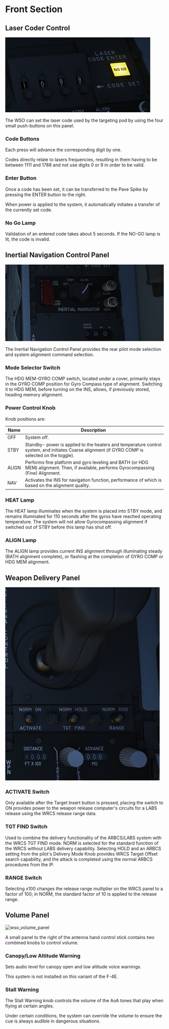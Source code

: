 # Front Section

## Laser Coder Control

![laser_coder_control](../../../img/laser_coder_control.png)

The WSO can set the laser code used by the targeting pod by using the four small
push-buttons on this panel.

### Code Buttons

Each press will advance the corresponding digit by one.

Codes directly relate to lasers frequencies, resulting in them having to be
between 1111 and 1788 and not use digits 0 or 9 in order to be valid.

### Enter Button

Once a code has been set, it can be transferred to the Pave Spike by pressing
the ENTER button to the right.

When power is applied to the system, it automatically initiates a transfer of
the currently set code.

### No Go Lamp

Validation of an entered code takes about 5 seconds. If the NO-GO lamp is lit,
the code is invalid.

## Inertial Navigation Control Panel

![wso_ins_control_panel](../../../img/wso_ins_control_panel.png)

The Inertial Navigation Control Panel provides the rear pilot mode selection and
system alignment command selection.

### Mode Selector Switch

The HDG MEM-GYRO COMP switch, located under a cover, primarily stays in the GYRO
COMP position for Gyro Compass type of alignment. Switching it to HDG MEM,
before turning on the INS, allows, if previously stored, heading memory
alignment.

### Power Control Knob

Knob positions are:

| Name  | Description                                                                                                                                       |
| ----- | ------------------------------------------------------------------------------------------------------------------------------------------------- |
| OFF   | System off.                                                                                                                                       |
| STBY  | Standby- power is applied to the heaters and temperature control system, and initiates Coarse alignment (if GYRO COMP is selected on the toggle). |
| ALIGN | Performs fine platform and gyro leveling and BATH (or HDG MEM) alignment. Then, if available, performs Gyrocompassing (Fine) Alignment.           |
| NAV   | Activates the INS for navigation function, performance of which is based on the alignment quality.                                                |

### HEAT Lamp

The HEAT lamp illuminates when the system is placed into STBY mode, and remains
illuminated for 110 seconds after the gyros have reached operating temperature.
The system will not allow Gyrocompassing alignment if switched out of STBY
before this lamp has shut off.

### ALIGN Lamp

The ALIGN lamp provides current INS alignment through illuminating steady (BATH
alignment complete), or flashing at the completion of GYRO COMP or HDG MEM
alignment.

## Weapon Delivery Panel

![wso_weapon_delivery_panel](../../../img/wso_weapon_delivery_panel.png)

### ACTIVATE Switch

Only available after the Target Insert button is pressed, placing the switch to
ON provides power to the weapon release computer's circuits for a LABS release
using the WRCS release range data.

### TGT FIND Switch

Used to combine the delivery functionality of the ARBCS/LABS system with the
WRCS TGT FIND mode. NORM is selected for the standard function of the WRCS
without LABS delivery capability. Selecting HOLD and an ARBCS setting from the
pilot's Delivery Mode Knob provides WRCS Target Offset search capability, and
the attack is completed using the normal ARBCS procedures from the IP.

### RANGE Switch

Selecting x100 changes the release range multiplier on the WRCS panel to a
factor of 100; in NORM, the standard factor of 10 is applied to the release
range.

## Volume Panel

![wso_volume_panel](../../../img/wso_volume_panel.png)

A small panel to the right of the antenna hand control stick contains two
combined knobs to control volume.

### Canopy/Low Altitude Warning

Sets audio level for canopy open and low altitude voice warnings.

This system is not installed on this variant of the F-4E.

### Stall Warning

The Stall Warning knob controls the volume of the AoA tones that play when
flying at certain angles.

Under certain conditions, the system can override the volume to ensure the cue
is always audible in dangerous situations.
